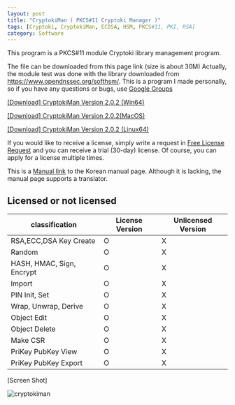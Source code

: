 ```yaml
---
layout: post
title: "CryptokiMan ( PKCS#11 Cryptoki Manager )"
tags: [Cryptoki, CryptokiMan, ECDSA, HSM, PKCS#11, PKI, RSA]
category: Software
---
```

This program is a PKCS#11 module Cryptoki library management program.

The file can be downloaded from this page link (size is about 30M)
Actually, the module test was done with the library downloaded from https://www.opendnssec.org/softhsm/.
This is a program I made personally, so if you have any questions or bugs, use [Google Groups]( https://groups.google.com/g/cryptokiman, "Google Groups" )

[[Download] CryptokiMan Version 2.0.2 (Win64)](https://jykim74.github.io/msi/CryptokiMan-enV202.msi "CryptokiMan")

[[Download] CryptokiMan Version 2.0.2(MacOS)](https://jykim74.github.io/dmg/CryptokiManV202.dmg, "CryptokiMan")

[[Download] CryptokiMan Version 2.0.2 (Linux64)](https://jykim74.github.io/zip/CryptokiManV202.zip, "CryptokiMan")

If you would like to receive a license, simply write a request in [Free License Request](https::/jykim7.mycafe24.com/user_reg.php) and you can receive a trial (30-day) license.
Of course, you can apply for a license multiple times.

This is a [Manual link]( https://jykim74.tistory.com/category/Manual/CryptokiMan "CryptokiMan Manual")  to the Korean manual page.
Although it is lacking, the manual page supports a translator.

## Licensed or not licensed

|classification|License Version|Unlicensed Version|
|---|---|---|
| RSA,ECC,DSA Key Create | O | X |
| Random | O | X |
| HASH, HMAC, Sign, Encrypt | O | X |
| Import | O | X |
| PIN Init, Set | O | X |
| Wrap, Unwrap, Derive | O | X |
| Object Edit | O | X |
| Object Delete | O | X |
| Make CSR | O | X |
| PriKey PubKey View | O | X |
| PriKey PubKey Export | O | X |


[Screen Shot]

![cryptokiman](https://github.com/user-attachments/assets/6f6cab3e-1634-44e1-b3aa-edfbb889e641)
